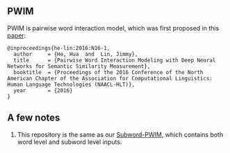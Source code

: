 ## PWIM
PWIM is pairwise word interaction model, which was first proposed in this [paper](http://www.aclweb.org/anthology/N16-1108):

	@inproceedings{he-lin:2016:N16-1,
	  author     = {He, Hua  and  Lin, Jimmy},
  	  title      = {Pairwise Word Interaction Modeling with Deep Neural Networks for Semantic Similarity Measurement},
  	  booktitle  = {Proceedings of the 2016 Conference of the North American Chapter of the Association for Computational Linguistics: Human Language Technologies (NAACL-HLT)},
  	  year       = {2016}
  	} 
    
## A few notes
1. This repository is the same as our [Subword-PWIM](https://github.com/lanwuwei/Subword-PWIM), which contains both word level and subword level inputs.
